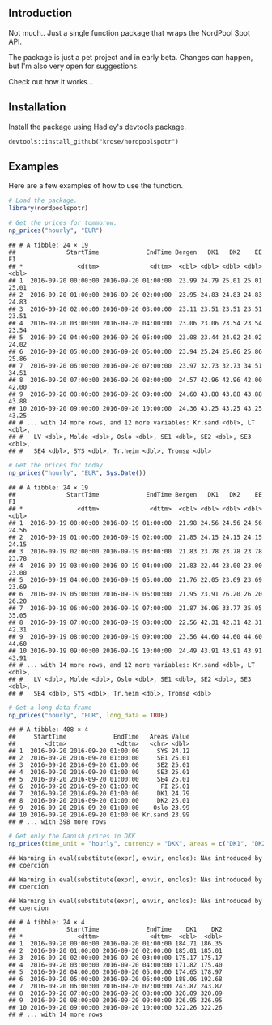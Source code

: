 Introduction
------------

Not much.. Just a single function package that wraps the NordPool Spot API.

The package is just a pet project and in early beta. Changes can happen, but I'm also very open for suggestions.

Check out how it works...

Installation
------------

Install the package using Hadley's devtools package.


    devtools::install_github("krose/nordpoolspotr")

Examples
--------

Here are a few examples of how to use the function.

``` r
# Load the package.
library(nordpoolspotr)

# Get the prices for tommorow.
np_prices("hourly", "EUR")
```

    ## # A tibble: 24 × 19
    ##              StartTime             EndTime Bergen   DK1   DK2    EE    FI
    ## *               <dttm>              <dttm>  <dbl> <dbl> <dbl> <dbl> <dbl>
    ## 1  2016-09-20 00:00:00 2016-09-20 01:00:00  23.99 24.79 25.01 25.01 25.01
    ## 2  2016-09-20 01:00:00 2016-09-20 02:00:00  23.95 24.83 24.83 24.83 24.83
    ## 3  2016-09-20 02:00:00 2016-09-20 03:00:00  23.11 23.51 23.51 23.51 23.51
    ## 4  2016-09-20 03:00:00 2016-09-20 04:00:00  23.06 23.06 23.54 23.54 23.54
    ## 5  2016-09-20 04:00:00 2016-09-20 05:00:00  23.08 23.44 24.02 24.02 24.02
    ## 6  2016-09-20 05:00:00 2016-09-20 06:00:00  23.94 25.24 25.86 25.86 25.86
    ## 7  2016-09-20 06:00:00 2016-09-20 07:00:00  23.97 32.73 32.73 34.51 34.51
    ## 8  2016-09-20 07:00:00 2016-09-20 08:00:00  24.57 42.96 42.96 42.00 42.00
    ## 9  2016-09-20 08:00:00 2016-09-20 09:00:00  24.60 43.88 43.88 43.88 43.88
    ## 10 2016-09-20 09:00:00 2016-09-20 10:00:00  24.36 43.25 43.25 43.25 43.25
    ## # ... with 14 more rows, and 12 more variables: Kr.sand <dbl>, LT <dbl>,
    ## #   LV <dbl>, Molde <dbl>, Oslo <dbl>, SE1 <dbl>, SE2 <dbl>, SE3 <dbl>,
    ## #   SE4 <dbl>, SYS <dbl>, Tr.heim <dbl>, Tromsø <dbl>

``` r
# Get the prices for today
np_prices("hourly", "EUR", Sys.Date())
```

    ## # A tibble: 24 × 19
    ##              StartTime             EndTime Bergen   DK1   DK2    EE    FI
    ## *               <dttm>              <dttm>  <dbl> <dbl> <dbl> <dbl> <dbl>
    ## 1  2016-09-19 00:00:00 2016-09-19 01:00:00  21.98 24.56 24.56 24.56 24.56
    ## 2  2016-09-19 01:00:00 2016-09-19 02:00:00  21.85 24.15 24.15 24.15 24.15
    ## 3  2016-09-19 02:00:00 2016-09-19 03:00:00  21.83 23.78 23.78 23.78 23.78
    ## 4  2016-09-19 03:00:00 2016-09-19 04:00:00  21.83 22.44 23.00 23.00 23.00
    ## 5  2016-09-19 04:00:00 2016-09-19 05:00:00  21.76 22.05 23.69 23.69 23.69
    ## 6  2016-09-19 05:00:00 2016-09-19 06:00:00  21.95 23.91 26.20 26.20 26.20
    ## 7  2016-09-19 06:00:00 2016-09-19 07:00:00  21.87 36.06 33.77 35.05 35.05
    ## 8  2016-09-19 07:00:00 2016-09-19 08:00:00  22.56 42.31 42.31 42.31 42.31
    ## 9  2016-09-19 08:00:00 2016-09-19 09:00:00  23.56 44.60 44.60 44.60 44.60
    ## 10 2016-09-19 09:00:00 2016-09-19 10:00:00  24.49 43.91 43.91 43.91 43.91
    ## # ... with 14 more rows, and 12 more variables: Kr.sand <dbl>, LT <dbl>,
    ## #   LV <dbl>, Molde <dbl>, Oslo <dbl>, SE1 <dbl>, SE2 <dbl>, SE3 <dbl>,
    ## #   SE4 <dbl>, SYS <dbl>, Tr.heim <dbl>, Tromsø <dbl>

``` r
# Get a long data frame
np_prices("hourly", "EUR", long_data = TRUE)
```

    ## # A tibble: 408 × 4
    ##     StartTime             EndTime   Areas Value
    ##        <dttm>              <dttm>   <chr> <dbl>
    ## 1  2016-09-20 2016-09-20 01:00:00     SYS 24.12
    ## 2  2016-09-20 2016-09-20 01:00:00     SE1 25.01
    ## 3  2016-09-20 2016-09-20 01:00:00     SE2 25.01
    ## 4  2016-09-20 2016-09-20 01:00:00     SE3 25.01
    ## 5  2016-09-20 2016-09-20 01:00:00     SE4 25.01
    ## 6  2016-09-20 2016-09-20 01:00:00      FI 25.01
    ## 7  2016-09-20 2016-09-20 01:00:00     DK1 24.79
    ## 8  2016-09-20 2016-09-20 01:00:00     DK2 25.01
    ## 9  2016-09-20 2016-09-20 01:00:00    Oslo 23.99
    ## 10 2016-09-20 2016-09-20 01:00:00 Kr.sand 23.99
    ## # ... with 398 more rows

``` r
# Get only the Danish prices in DKK
np_prices(time_unit = "hourly", currency = "DKK", areas = c("DK1", "DK2"))
```

    ## Warning in eval(substitute(expr), envir, enclos): NAs introduced by
    ## coercion

    ## Warning in eval(substitute(expr), envir, enclos): NAs introduced by
    ## coercion

    ## Warning in eval(substitute(expr), envir, enclos): NAs introduced by
    ## coercion

    ## # A tibble: 24 × 4
    ##              StartTime             EndTime    DK1    DK2
    ## *               <dttm>              <dttm>  <dbl>  <dbl>
    ## 1  2016-09-20 00:00:00 2016-09-20 01:00:00 184.71 186.35
    ## 2  2016-09-20 01:00:00 2016-09-20 02:00:00 185.01 185.01
    ## 3  2016-09-20 02:00:00 2016-09-20 03:00:00 175.17 175.17
    ## 4  2016-09-20 03:00:00 2016-09-20 04:00:00 171.82 175.40
    ## 5  2016-09-20 04:00:00 2016-09-20 05:00:00 174.65 178.97
    ## 6  2016-09-20 05:00:00 2016-09-20 06:00:00 188.06 192.68
    ## 7  2016-09-20 06:00:00 2016-09-20 07:00:00 243.87 243.87
    ## 8  2016-09-20 07:00:00 2016-09-20 08:00:00 320.09 320.09
    ## 9  2016-09-20 08:00:00 2016-09-20 09:00:00 326.95 326.95
    ## 10 2016-09-20 09:00:00 2016-09-20 10:00:00 322.26 322.26
    ## # ... with 14 more rows
